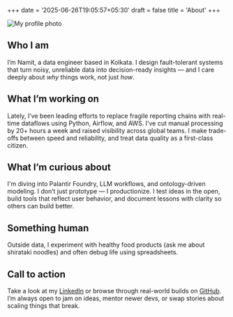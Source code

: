 +++
date = '2025-06-26T19:05:57+05:30'
draft = false
title = 'About'
+++

![My profile photo](/images/me.jpg)

## Who I am  
I’m Namit, a data engineer based in Kolkata. I design fault-tolerant systems that turn noisy, unreliable data into decision-ready insights — and I care deeply about *why* things work, not just *how*.

## What I’m working on  
Lately, I’ve been leading efforts to replace fragile reporting chains with real-time dataflows using Python, Airflow, and AWS. I’ve cut manual processing by 20+ hours a week and raised visibility across global teams. I make trade-offs between speed and reliability, and treat data quality as a first-class citizen.

## What I’m curious about  
I'm diving into Palantir Foundry, LLM workflows, and ontology-driven modeling. I don’t just prototype — I productionize. I test ideas in the open, build tools that reflect user behavior, and document lessons with clarity so others can build better.

## Something human  
Outside data, I experiment with healthy food products (ask me about shirataki noodles) and often debug life using spreadsheets.

## Call to action  
Take a look at my [LinkedIn](https://linkedin.com/in/guptanamit864) or browse through real-world builds on [GitHub](https://github.com/Namit-G). I’m always open to jam on ideas, mentor newer devs, or swap stories about scaling things that break.
